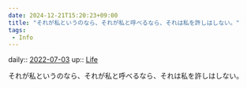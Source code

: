 ```yaml
---
date: 2024-12-21T15:20:23+09:00
title: "それが私というのなら、それが私と呼べるなら、それは私を許しはしない。"
tags:
 - Info
---
```


daily:: [2022-07-03](Daily_Note/2022-07-03.md)
up:: [Life](../Bar/Novel/Chaos/Life.md)

それが私というのなら、それが私と呼べるなら、それは私を許しはしない。